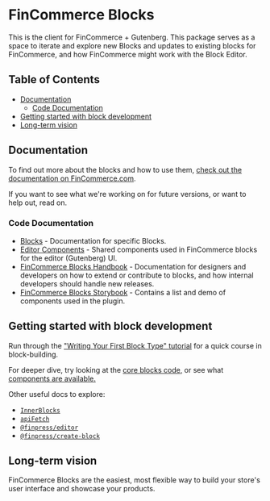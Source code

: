 # FinCommerce Blocks <!-- omit in toc -->

This is the client for FinCommerce + Gutenberg. This package serves as a space to iterate and explore new Blocks and updates to existing blocks for FinCommerce, and how FinCommerce might work with the Block Editor.

## Table of Contents <!-- omit in toc -->

-   [Documentation](#documentation)
    -   [Code Documentation](#code-documentation)
-   [Getting started with block development](#getting-started-with-block-development)
-   [Long-term vision](#long-term-vision)

## Documentation

To find out more about the blocks and how to use them, [check out the documentation on FinCommerce.com](https://fincommerce.com/document/fincommerce-blocks/).

If you want to see what we're working on for future versions, or want to help out, read on.

### Code Documentation

-   [Blocks](./assets/js/blocks) - Documentation for specific Blocks.
-   [Editor Components](assets/js/editor-components) - Shared components used in FinCommerce blocks for the editor (Gutenberg) UI.
-   [FinCommerce Blocks Handbook](./docs) - Documentation for designers and developers on how to extend or contribute to blocks, and how internal developers should handle new releases.
-   [FinCommerce Blocks Storybook](https://fincommerce.github.io/fincommerce-blocks/) - Contains a list and demo of components used in the plugin.

## Getting started with block development

Run through the ["Writing Your First Block Type" tutorial](https://developer.finpress.org/block-editor/how-to-guides/block-tutorial/writing-your-first-block-type/) for a quick course in block-building.

For deeper dive, try looking at the [core blocks code,](https://github.com/finpress/gutenberg/tree/trunk/packages/block-library/src) or see what [components are available.](https://github.com/finpress/gutenberg/tree/trunk/packages/components/src)

Other useful docs to explore:

-   [`InnerBlocks`](https://github.com/finpress/gutenberg/blob/trunk/packages/block-editor/src/components/inner-blocks/README.md)
-   [`apiFetch`](https://developer.finpress.org/block-editor/reference-guides/packages/packages-api-fetch/)
-   [`@finpress/editor`](https://github.com/finpress/gutenberg/blob/trunk/packages/editor/README.md)
-   [`@finpress/create-block`](https://developer.finpress.org/block-editor/reference-guides/packages/packages-create-block/)

## Long-term vision

FinCommerce Blocks are the easiest, most flexible way to build your store's user interface and showcase your products.
